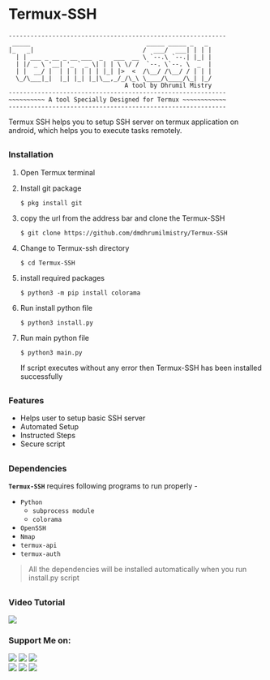 <!-- Termux-SSH -->


# Termux-SSH
```
------------------------------------------------------------
 _____                                _____ _____ _   _ 
|_   _|                              /  ___/  ___| | | |
  | | ___ _ __ _ __ ___  _   ___  __ \ `--.\ `--.| |_| |
  | |/ _ \ '__| '_ ` _ \| | | \ \/ /  `--. \`--. \  _  |
  | |  __/ |  | | | | | | |_| |>  <  /\__/ /\__/ / | | |
  \_/\___|_|  |_| |_| |_|\__,_/_/\_\ \____/\____/\_| |_/
                                A tool by Dhrumil Mistry
------------------------------------------------------------
~~~~~~~~~~ A tool Specially Designed for Termux ~~~~~~~~~~~~
------------------------------------------------------------
```
Termux SSH helps you to setup SSH server on termux application on android, which helps you to execute tasks remotely.

## 

### Installation

1. Open Termux terminal

2. Install git package
   ```
   $ pkg install git
   ```
   
3. copy the url from the address bar and clone the Termux-SSH
   ```
   $ git clone https://github.com/dmdhrumilmistry/Termux-SSH
   ```
   
4. Change to Termux-ssh directory
   ```
   $ cd Termux-SSH
   ```
   
5. install required packages
   ```
   $ python3 -m pip install colorama
   ```
   
6. Run install python file
   ```
   $ python3 install.py
   ```

7. Run main python file
   ```
   $ python3 main.py
   ```
   
   If script executes without any error then Termux-SSH has been installed successfully
  
##


### Features

   - Helps user to setup basic SSH server
   - Automated Setup
   - Instructed Steps
   - Secure script

##


### Dependencies

   **`Termux-SSH`** requires following programs to run properly -
   - `Python`
      - `subprocess module`
      - `colorama`
   - `OpenSSH`
   - `Nmap`
   - `termux-api`
   - `termux-auth`
   
   > All the dependencies will be installed automatically when you run install.py script
  
  
  ##
  
  ### Video Tutorial
  
  <a href = "https://www.youtube.com/watch?v=V_m3vHmOY3c" target = "_blank"><img src = "https://img.shields.io/badge/YouTube%20Video-For%20video%20click%20here-bd2c00"></a><br>
  
  ### Support Me on:
  
  <p align ="left">
    <a href = "https://github.com/dmdhrumilmistry" target="_blank"><img src = "https://img.shields.io/badge/Github-dmdhrumilmistry-333"></a>
    <a href = "https://www.instagram.com/dmdhrumilmistry/" target="_blank"><img src = "https://img.shields.io/badge/Instagram-dmdhrumilmistry-833ab4"></a>
    <a href = "https://twitter.com/dmdhrumilmistry" target="_blank"><img src = "https://img.shields.io/badge/Twitter-dmdhrumilmistry-4078c0"></a><br>
    <a href = "https://dhrumilmistrywrites.blogspot.com/" target="_blank"><img src = "https://img.shields.io/badge/YouTube-Dhrumil%20Mistry-critical"></a>
    <a href = "https://www.youtube.com/channel/UChbjrRvbzgY3BIomUI55XDQ" target="_blank"><img src = "https://img.shields.io/badge/Blog-Dhrumil%20Mistry-bd2c00"></a>
    <a href = "https://www.linkedin.com/in/dhrumil-mistry-312966192/" target="_blank"><img src = "https://img.shields.io/badge/LinkedIn-Dhrumil%20Mistry-4078c0"></a><br>
    
   </p>
  
